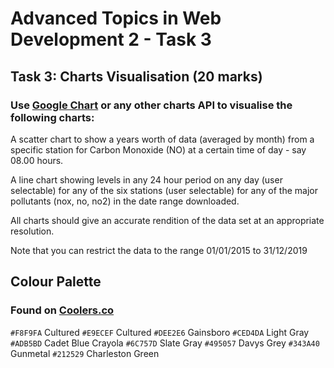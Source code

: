 # Advanced Topics in Web Development 2 - Task 3
## Task 3: Charts Visualisation (20 marks)
### Use [Google Chart](https://developers.google.com/chart/) or any other charts API to visualise the following charts:

A scatter chart to show a years worth of data (averaged by month) from a specific station for Carbon Monoxide (NO) at a certain time of day - say 08.00 hours.

A line chart showing levels in any 24 hour period on any day (user selectable) for any of the six stations (user selectable) for any of the major pollutants (nox, no, no2) in the date range downloaded.

All charts should give an accurate rendition of the data set at an appropriate resolution.

Note that you can restrict the data to the range 01/01/2015 to 31/12/2019

## Colour Palette
### Found on [Coolers.co](https://coolors.co/f8f9fa-e9ecef-dee2e6-ced4da-adb5bd-6c757d-495057-343a40-212529)

`#F8F9FA` Cultured
`#E9ECEF` Cultured
`#DEE2E6` Gainsboro
`#CED4DA` Light Gray
`#ADB5BD` Cadet Blue Crayola
`#6C757D` Slate Gray
`#495057` Davys Grey
`#343A40` Gunmetal
`#212529` Charleston Green